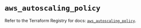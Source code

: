 # `aws_autoscaling_policy`

Refer to the Terraform Registry for docs: [`aws_autoscaling_policy`](https://registry.terraform.io/providers/hashicorp/aws/5.64.0/docs/resources/autoscaling_policy).
